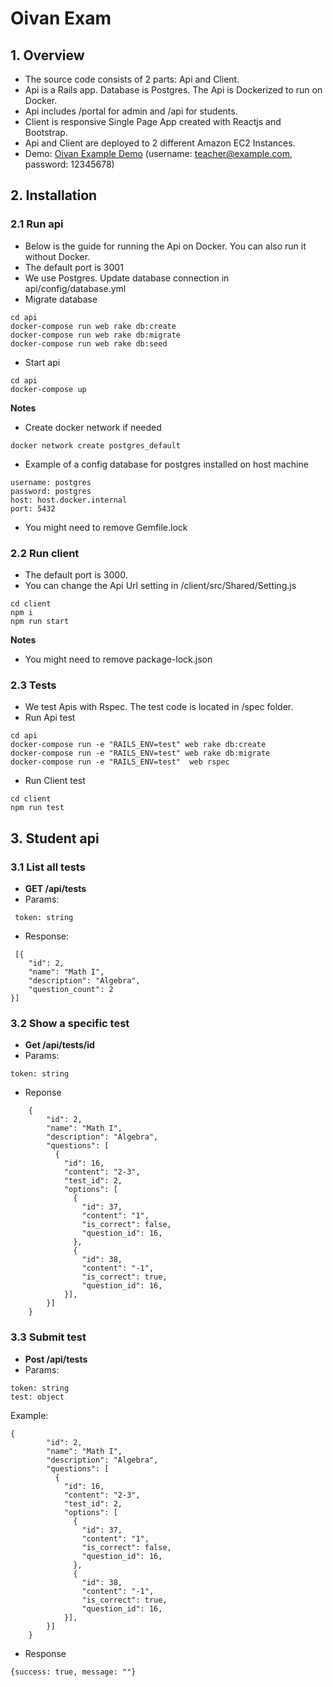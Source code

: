 # Oivan Exam

## 1. Overview
- The source code consists of 2 parts: Api and Client.
- Api is a Rails app. Database is Postgres. The Api is Dockerized to run on Docker.
- Api includes /portal for admin and /api for students.
- Client is responsive Single Page App created with Reactjs and Bootstrap.
- Api and Client are deployed to 2 different Amazon EC2 Instances.
- Demo: [Oivan Example Demo](http://oivan-exam.clever-agent.com) (username: teacher@example.com, password: 12345678)
## 2. Installation
### 2.1 Run api
- Below is the guide for running the Api on Docker. You can also run it without Docker.
- The default port is 3001
- We use Postgres. Update database connection in api/config/database.yml
- Migrate database
```
cd api
docker-compose run web rake db:create
docker-compose run web rake db:migrate
docker-compose run web rake db:seed
```
- Start api
```
cd api
docker-compose up
```

**Notes**
- Create docker network if needed
```
docker network create postgres_default
```
- Example of a config database for postgres installed on host machine
```
username: postgres
password: postgres
host: host.docker.internal
port: 5432
```
- You might need to remove Gemfile.lock
### 2.2 Run client
- The default port is 3000. 
- You can change the Api Url setting in /client/src/Shared/Setting.js
```
cd client
npm i
npm run start
```
**Notes**
- You might need to remove package-lock.json
### 2.3 Tests
- We test Apis with Rspec. The test code is located in /spec folder.
- Run Api test
```
cd api
docker-compose run -e "RAILS_ENV=test" web rake db:create
docker-compose run -e "RAILS_ENV=test" web rake db:migrate
docker-compose run -e "RAILS_ENV=test"  web rspec 
```
- Run Client test
```
cd client
npm run test
```
## 3. Student api
### 3.1 List all tests
- **GET /api/tests**
- Params:
```
 token: string
```
- Response:
```
 [{
    "id": 2,
    "name": "Math I",
    "description": "Algebra",
    "question_count": 2
}]
```

### 3.2 Show a specific test
- **Get /api/tests/id**
- Params:
```
token: string
```
- Reponse
```
    {
        "id": 2,
        "name": "Math I",
        "description": "Algebra",
        "questions": [
          {
            "id": 16,
            "content": "2-3",
            "test_id": 2,
            "options": [
              {
                "id": 37,
                "content": "1",
                "is_correct": false,
                "question_id": 16,
              },
              {
                "id": 38,
                "content": "-1",
                "is_correct": true,
                "question_id": 16,
            }],
        }]
    }
```
### 3.3 Submit test
- **Post /api/tests**
- Params:
```
token: string
test: object
```
Example: 
``` 
{
        "id": 2,
        "name": "Math I",
        "description": "Algebra",
        "questions": [
          {
            "id": 16,
            "content": "2-3",
            "test_id": 2,
            "options": [
              {
                "id": 37,
                "content": "1",
                "is_correct": false,
                "question_id": 16,
              },
              {
                "id": 38,
                "content": "-1",
                "is_correct": true,
                "question_id": 16,
            }],
        }]
    }
```
- Response
```
{success: true, message: ""}
```
